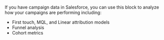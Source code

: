 

If you have campaign data in Salesforce, you can use this block to analyze how your campaigns are performing including:
* First touch, MQL, and Linear attribution models
* Funnel analysis
* Cohort metrics
